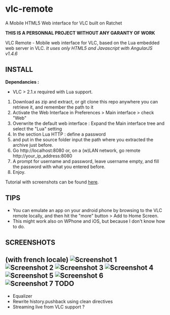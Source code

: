 vlc-remote
==========

A Mobile HTML5 Web interface for VLC built on Ratchet

**THIS IS A PERSONNAL PROJECT WITHOUT ANY GARANTY OF WORK**

VLC Remote - Mobile web interface for VLC, based on the Lua embedded web server in VLC.
*It uses only HTML5 and Javascript with AngularJS v1.4.6*


INSTALL
-------
**Dependancies :**
 - VLC > 2.1.x required with Lua support.
 
1. Download as zip and extract, or git clone this repo anywhere you can
   retrieve it, and remember the path to it
2. Activate the Web Interface in Preferences > Main interface > check "Web"
3. Overwrite the default web interface : Expand the Main interface tree and select the "Lua" setting
4. In the section Lua HTTP : define a password
5. and put in the source folder input the path where you extracted the archive just before.
6. Go http://localhost:8080 or, on a (w)LAN network, go remote  http://your_ip_address:8080
7. A prompt for username and password, leave username empty, and fill the password with what you entered before.
8. Enjoy.

Tutorial with screenshots can be found [here](http://www.howtogeek.com/117261/how-to-activate-vlcs-web-interface-control-vlc-from-a-browser-use-any-smartphone-as-a-remote/).

TIPS
----

 
* You can emulate an app on your android phone by browsing to the VLC remote locally,
and then hit the "more" button > Add to Home Screen.
* This might work also on WPhone and iOS, but because I don't know how to do.

SCREENSHOTS
-----------

(with french locale)
![Screenshot 1](https://cdn.img42.com/599437258cafff8b2ba3de58ca2661b0.png)  ![Screenshot 2](https://cdn.img42.com/f0675817a624d2e1c918f22373be7ce6.png) 
![Screenshot 3](https://cdn.img42.com/a788706e2ff7597d9e2a2aa623cb04dd.png)  ![Screenshot 4](https://cdn.img42.com/7821748bf0bad418f5ac50727b1cb4b9.png)  
![Screenshot 5](https://cdn.img42.com/38c8fad330b06d9810f815ae4f0977c8.png)  ![Screenshot 6](https://cdn.img42.com/e5e734837ebf9f51248e4514137950d7.png)  
![Screenshot 7](https://cdn.img42.com/af5462b943bd250f3f72442c201c4cfe.png)
TODO
----
 * Equalizer
 * Rewrite history.pushback using clean directives
 * Streaming live from VLC support ?
